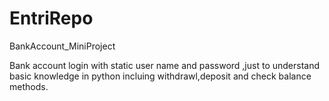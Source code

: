 # EntriRepo
BankAccount_MiniProject

Bank account login with static user name and password ,just to understand basic knowledge in python 
incluing withdrawl,deposit and check balance methods.
